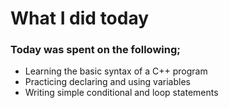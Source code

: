 # What I did today

### Today was spent on the following;

- Learning the basic syntax of a C++ program
- Practicing declaring and using variables
- Writing simple conditional and loop statements

